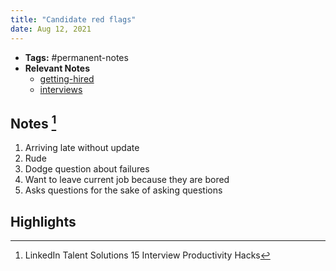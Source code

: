 ```yaml
---
title: "Candidate red flags"
date: Aug 12, 2021
---
```


- **Tags:** #permanent-notes 
- **Relevant Notes**
	- [getting-hired](notes/career/hr/getting-hired.md)
	- [interviews](notes/skills/hr/interviews.md)


## Notes [^1]
1. Arriving late without update
2. Rude
3. Dodge question about failures
4. Want to leave current job because they are bored
5. Asks questions for the sake of asking questions

## Highlights


[^1]: LinkedIn Talent Solutions 15 Interview Productivity Hacks